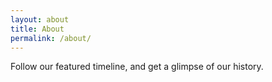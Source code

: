 ```yaml
---
layout: about
title: About
permalink: /about/
---
```


Follow our featured timeline, and get a glimpse of our history.
